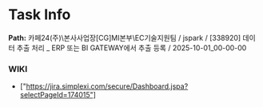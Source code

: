 # Task Info

**Path:** 카페24(주)\본사사업장\[CG]MI본부\EC기술지원팀 / jspark / [338920] 데이터 추출 처리 _ ERP 또는 BI GATEWAY에서 추출 등록 / 2025-10-01_00-00-00

### WIKI
- ["https://jira.simplexi.com/secure/Dashboard.jspa?selectPageId=174015"]

